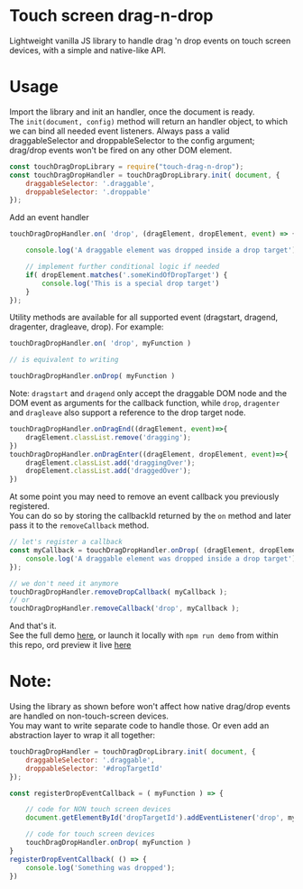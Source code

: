 # Touch screen drag-n-drop
Lightweight vanilla JS library to handle drag 'n drop events on touch screen devices, with a simple and native-like API.

# Usage
Import the library and init an handler, once the document is ready.\
The ```init(document, config)``` method will return an handler object, to which we can bind all needed event listeners.
Always pass a valid draggableSelector and droppableSelector to the config argument; drag/drop events won't be fired on any other DOM element.
```js
const touchDragDropLibrary = require("touch-drag-n-drop");
const touchDragDropHandler = touchDragDropLibrary.init( document, {
    draggableSelector: '.draggable',
    droppableSelector: '.droppable'
});
```

Add an event handler
```js
touchDragDropHandler.on( 'drop', (dragElement, dropElement, event) => {

    console.log('A draggable element was dropped inside a drop target');

    // implement further conditional logic if needed
    if( dropElement.matches('.someKindOfDropTarget') {
        console.log('This is a special drop target')
    }
});
```

Utility methods are available for all supported event (dragstart, dragend, dragenter, dragleave, drop). For example:
```js
touchDragDropHandler.on( 'drop', myFunction )

// is equivalent to writing

touchDragDropHandler.onDrop( myFunction )
```

Note: ```dragstart``` and ```dragend``` only accept the draggable DOM node and the DOM event as arguments for the callback function, while ```drop```, ```dragenter``` and ```dragleave``` also support a reference to the drop target node.
```js
touchDragDropHandler.onDragEnd((dragElement, event)=>{
    dragElement.classList.remove('dragging');
})
touchDragDropHandler.onDragEnter((dragElement, dropElement, event)=>{
    dragElement.classList.add('draggingOver');
    dropElement.classList.add('draggedOver');
})
```

At some point you may need to remove an event callback you previously registered.\
You can do so by storing the callbackId returned by the ```on``` method and later pass it to the ```removeCallback``` method.
```js
// let's register a callback
const myCallback = touchDragDropHandler.onDrop( (dragElement, dropElement) => {
    console.log('A draggable element was dropped inside a drop target');
});

// we don't need it anymore
touchDragDropHandler.removeDropCallback( myCallback );
// or
touchDragDropHandler.removeCallback('drop', myCallback );
```

And that's it.\
See the full demo [here](https://github.com/giorgiogilbert/touch-drag-n-drop/blob/main/demo/index.js), or launch it locally with
```npm run demo```
from within this repo, ord preview it live [here](http://www.giorgiogilberti.it/touch-drag-n-drop/index.html)

# Note:

Using the library as shown before won't affect how native drag/drop events are handled on non-touch-screen devices.\
You may want to write separate code to handle those. Or even add an abstraction layer to wrap it all together:
```js
touchDragDropHandler = touchDragDropLibrary.init( document, {
    draggableSelector: '.draggable',
    droppableSelector: '#dropTargetId'
});

const registerDropEventCallback = ( myFunction ) => {

    // code for NON touch screen devices
    document.getElementById('dropTargetId').addEventListener('drop', myFunction )

    // code for touch screen devices
    touchDragDropHandler.onDrop( myFunction )
}
registerDropEventCallback( () => {
    console.log('Something was dropped');
})
```
